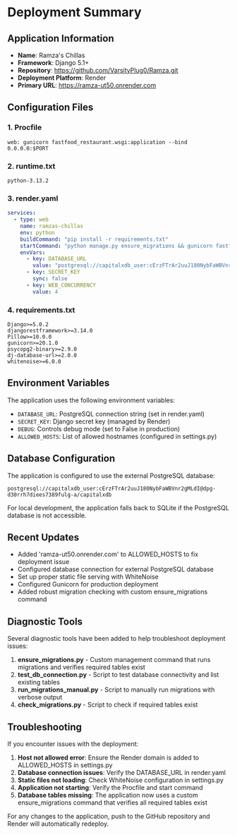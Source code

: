 # Deployment Summary

## Application Information
- **Name**: Ramza's Chillas
- **Framework**: Django 5.1+
- **Repository**: https://github.com/VarsityPlug0/Ramza.git
- **Deployment Platform**: Render
- **Primary URL**: https://ramza-ut50.onrender.com

## Configuration Files

### 1. Procfile
```
web: gunicorn fastfood_restaurant.wsgi:application --bind 0.0.0.0:$PORT
```

### 2. runtime.txt
```
python-3.13.2
```

### 3. render.yaml
```yaml
services:
  - type: web
    name: ramzas-chillas
    env: python
    buildCommand: "pip install -r requirements.txt"
    startCommand: "python manage.py ensure_migrations && gunicorn fastfood_restaurant.wsgi:application --bind 0.0.0.0:$PORT"
    envVars:
      - key: DATABASE_URL
        value: "postgresql://capitalxdb_user:cErzFTrAr2uuJ180NybFaWBVnr2gMLdI@dpg-d30rrh7diees7389fulg-a/capitalxdb"
      - key: SECRET_KEY
        sync: false
      - key: WEB_CONCURRENCY
        value: 4
```

### 4. requirements.txt
```
Django>=5.0.2
djangorestframework>=3.14.0
Pillow>=10.0.0
gunicorn>=20.1.0
psycopg2-binary>=2.9.0
dj-database-url>=2.0.0
whitenoise>=6.0.0
```

## Environment Variables
The application uses the following environment variables:
- `DATABASE_URL`: PostgreSQL connection string (set in render.yaml)
- `SECRET_KEY`: Django secret key (managed by Render)
- `DEBUG`: Controls debug mode (set to False in production)
- `ALLOWED_HOSTS`: List of allowed hostnames (configured in settings.py)

## Database Configuration
The application is configured to use the external PostgreSQL database:
```
postgresql://capitalxdb_user:cErzFTrAr2uuJ180NybFaWBVnr2gMLdI@dpg-d30rrh7diees7389fulg-a/capitalxdb
```

For local development, the application falls back to SQLite if the PostgreSQL database is not accessible.

## Recent Updates
- Added 'ramza-ut50.onrender.com' to ALLOWED_HOSTS to fix deployment issue
- Configured database connection for external PostgreSQL database
- Set up proper static file serving with WhiteNoise
- Configured Gunicorn for production deployment
- Added robust migration checking with custom ensure_migrations command

## Diagnostic Tools
Several diagnostic tools have been added to help troubleshoot deployment issues:

1. **ensure_migrations.py** - Custom management command that runs migrations and verifies required tables exist
2. **test_db_connection.py** - Script to test database connectivity and list existing tables
3. **run_migrations_manual.py** - Script to manually run migrations with verbose output
4. **check_migrations.py** - Script to check if required tables exist

## Troubleshooting
If you encounter issues with the deployment:

1. **Host not allowed error**: Ensure the Render domain is added to ALLOWED_HOSTS in settings.py
2. **Database connection issues**: Verify the DATABASE_URL in render.yaml
3. **Static files not loading**: Check WhiteNoise configuration in settings.py
4. **Application not starting**: Verify the Procfile and start command
5. **Database tables missing**: The application now uses a custom ensure_migrations command that verifies all required tables exist

For any changes to the application, push to the GitHub repository and Render will automatically redeploy.